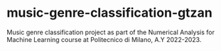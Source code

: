 # music-genre-classification-gtzan
 Music genre classification project as part of the Numerical Analysis for Machine Learning course at Politecnico di Milano, A.Y 2022-2023.
